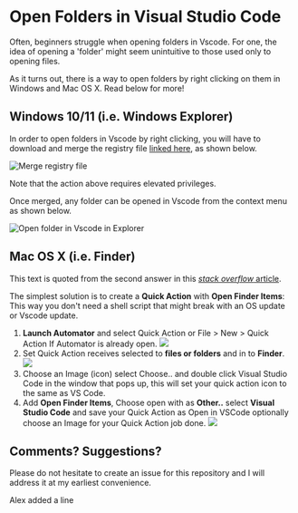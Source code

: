 # Open Folders in Visual Studio Code

Often, beginners struggle when opening folders in Vscode. For one, the idea of opening a 'folder' might seem unintuitive to those used only to opening files.

As it turns out, there is a way to open folders by right clicking on them in Windows and Mac OS X. Read below for more!

## Windows 10/11 (i.e. Windows Explorer)

In order to open folders in Vscode by right clicking, you will have to download and merge the registry file [linked here](./assets/open-folder-in-vscode.reg), as shown below.

![Merge registry file](./assets/windows-1.png)

Note that the action above requires elevated privileges.

Once merged, any folder can be opened in Vscode from the context menu as shown below.

![Open folder in Vscode in Explorer](./assets/windows-2.png)

## Mac OS X (i.e. Finder)

This text is quoted from the second answer in this [_stack overflow_ article](https://stackoverflow.com/questions/64040393/open-a-folder-in-vscode-through-finder-in-macos).

The simplest solution is to create a **Quick Action** with **Open Finder Items**: This way you don't need a shell script that might break with an OS update or Vscode update.

1. **Launch Automator** and select Quick Action or File > New > Quick Action If Automator is already open.
   ![](./assets/macosx-1.png)
2. Set Quick Action receives selected to **files or folders** and in to **Finder**.
   ![](./assets/macosx-2.png)
3. Choose an Image (icon) select Choose.. and double click Visual Studio Code in the window that pops up, this will set your quick action icon to the same as VS Code.
4. Add **Open Finder Items**, Choose open with as **Other..** select **Visual Studio Code** and save your Quick Action as Open in VSCode optionally choose an Image for your Quick Action job done.
   ![](./assets/macosx-3.png)

## Comments? Suggestions?

Please do not hesitate to create an issue for this repository and I will address it at my earliest convenience.

Alex added a line
